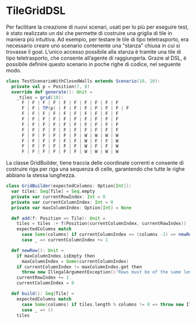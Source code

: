 # TileGridDSL 
Per facilitare la creazione di nuovi scenari, usati per lo più per eseguire test, è stato realizzato un dsl che permette di costruire una griglia di tile in maniera più intuitiva. Ad esempio, per testare le tile di tipo teletrasporto, era necessario creare uno scenario contenente una "stanza" chiusa in cui si trovasse il goal. L’unico accesso possibile alla stanza è tramite una tile di tipo teletrasporto, che consente all’agente di raggiungerla. Grazie al DSL, è possibile definire questo scenario in poche righe di codice, nel seguente modo.

```scala
class TestScenarioWithClosedWalls extends Scenario(10, 10):
  private val p = Position(7, 8)
  override def generate(): Unit =
    _tiles = grid(10):
      F | F | F | F | F | F | F | F | F | F
      F | F | TP(p) | F | F | F | F | F | F | F
      F | F | F | F | F | F | F | F | F | F
      F | F | F | F | F | F | F | F | F | F
      F | F | F | F | F | F | F | F | F | F
      F | F | F | F | F | F | F | F | F | F
      F | F | F | F | F | F | W | W | W | W
      F | F | F | F | F | F | W | F | F | W
      F | F | F | F | F | F | W | F | F | W
      F | F | F | F | F | F | W | W | W | W
```


La classe GridBuilder, tiene traccia delle coordinate correnti e consente di costruire riga per riga una sequenza di celle, garantendo che tutte le righe abbiano la stessa lunghezza.

```scala
class GridBuilder(expectedColumns: Option[Int]):
  var tiles: Seq[Tile] = Seq.empty
  private var currentRowIndex: Int = 0
  private var currentColumnIndex: Int = 0
  private var maxColumnIndex: Option[Int] = None

  def add(f: Position => Tile): Unit =
    tiles = tiles :+ f(Position(currentColumnIndex, currentRowIndex))
    expectedColumns match
      case Some(columns) if currentColumnIndex == (columns -1) => newRow()
      case _ => currentColumnIndex += 1

  def newRow(): Unit =
    if maxColumnIndex.isEmpty then
      maxColumnIndex = Some(currentColumnIndex)
    if currentColumnIndex != maxColumnIndex.get then
      throw new IllegalArgumentException(s"Rows must be of the same length: expected ${maxColumnIndex.get}, found ${currentColumnIndex} at row ${currentRowIndex}")
    currentRowIndex += 1
    currentColumnIndex = 0

  def build(): Seq[Tile] =
    expectedColumns match
      case Some(columns) if tiles.length % columns != 0 => throw new IllegalArgumentException(s"Rows must be of the same length: expected ${columns}}")
      case _ => ()
    tiles
```
